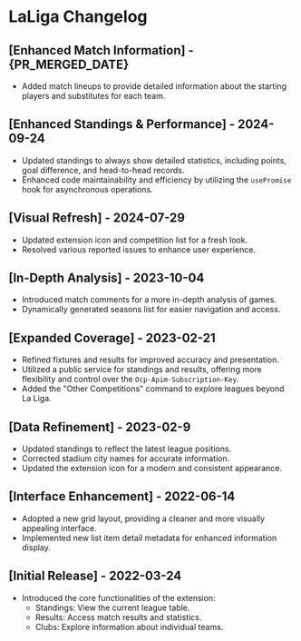 # LaLiga Changelog

## [Enhanced Match Information] - {PR_MERGED_DATE}
- Added match lineups to provide detailed information about the starting players and substitutes for each team.

## [Enhanced Standings & Performance] - 2024-09-24
- Updated standings to always show detailed statistics, including points, goal difference, and head-to-head records.
- Enhanced code maintainability and efficiency by utilizing the `usePromise` hook for asynchronous operations.

## [Visual Refresh] - 2024-07-29
- Updated extension icon and competition list for a fresh look.
- Resolved various reported issues to enhance user experience.

## [In-Depth Analysis] - 2023-10-04
- Introduced match comments for a more in-depth analysis of games.
- Dynamically generated seasons list for easier navigation and access.

## [Expanded Coverage] - 2023-02-21
- Refined fixtures and results for improved accuracy and presentation.
- Utilized a public service for standings and results, offering more flexibility and control over the `Ocp-Apim-Subscription-Key`.
- Added the "Other Competitions" command to explore leagues beyond La Liga.

## [Data Refinement] - 2023-02-9
- Updated standings to reflect the latest league positions.
- Corrected stadium city names for accurate information.
- Updated the extension icon for a modern and consistent appearance.

## [Interface Enhancement] - 2022-06-14
- Adopted a new grid layout, providing a cleaner and more visually appealing interface.
- Implemented new list item detail metadata for enhanced information display.

## [Initial Release] - 2022-03-24
- Introduced the core functionalities of the extension:
    - Standings: View the current league table.
    - Results: Access match results and statistics.
    - Clubs: Explore information about individual teams.
